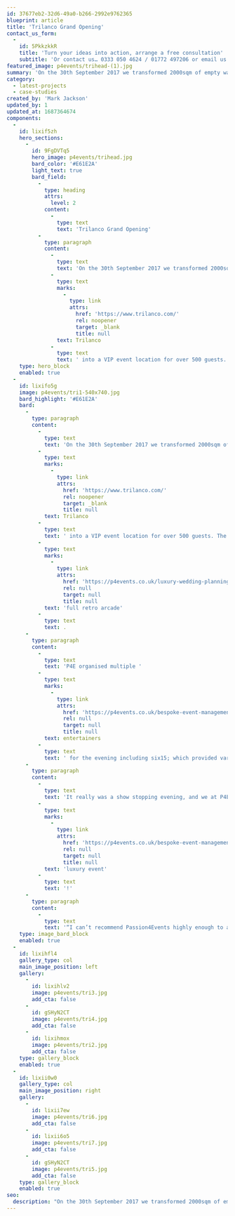 ```yaml
---
id: 37677eb2-32d6-49a0-b266-2992e9762365
blueprint: article
title: 'Trilanco Grand Opening'
contact_us_form:
  -
    id: 5PkkzkkR
    title: 'Turn your ideas into action, arrange a free consultation'
    subtitle: 'Or contact us… 0333 050 4624 / 01772 497206 or email us: info@p4events.co.uk'
featured_image: p4events/trihead-(1).jpg
summary: 'On the 30th September 2017 we transformed 2000sqm of empty warehouse space at one of the UK’s largest equine and pet wholesalers, Trilanco into a VIP event location for over'
category:
  - latest-projects
  - case-studies
created_by: 'Mark Jackson'
updated_by: 1
updated_at: 1687364674
components:
  -
    id: lixif5zh
    hero_sections:
      -
        id: 9FgDVTq5
        hero_image: p4events/trihead.jpg
        bard_color: '#E61E2A'
        light_text: true
        bard_field:
          -
            type: heading
            attrs:
              level: 2
            content:
              -
                type: text
                text: 'Trilanco Grand Opening'
          -
            type: paragraph
            content:
              -
                type: text
                text: 'On the 30th September 2017 we transformed 2000sqm of empty warehouse space at one of the UK’s largest equine and pet wholesalers, '
              -
                type: text
                marks:
                  -
                    type: link
                    attrs:
                      href: 'https://www.trilanco.com/'
                      rel: noopener
                      target: _blank
                      title: null
                text: Trilanco
              -
                type: text
                text: ' into a VIP event location for over 500 guests.'
    type: hero_block
    enabled: true
  -
    id: lixifo5g
    image: p4events/tri1-540x740.jpg
    bard_highlight: '#E61E2A'
    bard:
      -
        type: paragraph
        content:
          -
            type: text
            text: 'On the 30th September 2017 we transformed 2000sqm of empty warehouse space at one of the UK’s largest equine and pet wholesalers, '
          -
            type: text
            marks:
              -
                type: link
                attrs:
                  href: 'https://www.trilanco.com/'
                  rel: noopener
                  target: _blank
                  title: null
            text: Trilanco
          -
            type: text
            text: ' into a VIP event location for over 500 guests. The empty space was completely transformed by installing a full marquee lining and carpet. We provided luxury tables and seating, including booths and customised table centres. Two stages were installed, a full sized dodgems and fairground alongside a fully customised dodgem car photo booth. We also installed a '
          -
            type: text
            marks:
              -
                type: link
                attrs:
                  href: 'https://p4events.co.uk/luxury-wedding-planning/entertainment/arcade-machine-hire/'
                  rel: null
                  target: null
                  title: null
            text: 'full retro arcade'
          -
            type: text
            text: .
      -
        type: paragraph
        content:
          -
            type: text
            text: 'P4E organised multiple '
          -
            type: text
            marks:
              -
                type: link
                attrs:
                  href: 'https://p4events.co.uk/bespoke-event-management/event-entertainment/'
                  rel: null
                  target: null
                  title: null
            text: entertainers
          -
            type: text
            text: ' for the evening including six15; which provided various musicians including sax, electric violin and DJ. There were fire and stilt performers meeting and greeting guests. We also provided a full valet parking service, meet and greet staff and fully trained bar staff. One of the highlights of the evening was a show-stopping projection mapped cake. This provided a real wow factor to the evening and was revealed during the MD’s Speech. It was a really unique was to encapture how the business has grown out of the old premises and to celebrate its move to the new premises.'
      -
        type: paragraph
        content:
          -
            type: text
            text: 'It really was a show stopping evening, and we at P4E can transform any space into a '
          -
            type: text
            marks:
              -
                type: link
                attrs:
                  href: 'https://p4events.co.uk/bespoke-event-management/'
                  rel: null
                  target: null
                  title: null
            text: 'luxury event'
          -
            type: text
            text: '!'
      -
        type: paragraph
        content:
          -
            type: text
            text: '“I can’t recommend Passion4Events highly enough to anyone wanting to throw a party to remember.” Lisa Balmer | Sales Director'
    type: image_bard_block
    enabled: true
  -
    id: lixihfl4
    gallery_type: col
    main_image_position: left
    gallery:
      -
        id: lixihlv2
        image: p4events/tri3.jpg
        add_cta: false
      -
        id: gSHyN2CT
        image: p4events/tri4.jpg
        add_cta: false
      -
        id: lixihmox
        image: p4events/tri2.jpg
        add_cta: false
    type: gallery_block
    enabled: true
  -
    id: lixii0w0
    gallery_type: col
    main_image_position: right
    gallery:
      -
        id: lixii7ew
        image: p4events/tri6.jpg
        add_cta: false
      -
        id: lixii6o5
        image: p4events/tri7.jpg
        add_cta: false
      -
        id: gSHyN2CT
        image: p4events/tri5.jpg
        add_cta: false
    type: gallery_block
    enabled: true
seo:
  description: "On the 30th September 2017 we transformed 2000sqm of empty warehouse space at one of the UK's largest equine and pet wholesalers, Trilanco into a VIP event location for over 500 guests. The empty space was completely transformed by installing a full marquee lining and carpet along with a range of WOW factor features!"
---
```

